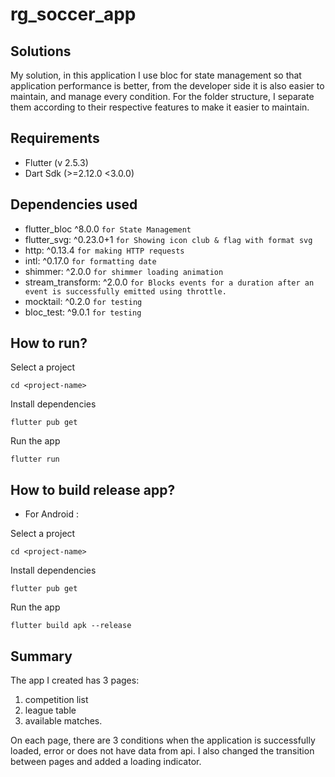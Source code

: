 # rg_soccer_app

## Solutions

My solution, in this application I use bloc for state management so that application performance is better, from the developer side it is also easier to maintain, and manage every condition. For the folder structure, I separate them according to their respective features to make it easier to maintain.

## Requirements
- Flutter (v 2.5.3)
- Dart Sdk (>=2.12.0 <3.0.0)

## Dependencies used
- flutter_bloc ^8.0.0 `for State Management`
- flutter_svg: ^0.23.0+1 `for Showing icon club & flag with format svg`
- http: ^0.13.4 `for making HTTP requests`
- intl: ^0.17.0 `for formatting date`
- shimmer: ^2.0.0 `for shimmer loading animation`
- stream_transform: ^2.0.0 `for Blocks events for a duration after an event is successfully emitted using throttle.`
- mocktail: ^0.2.0 `for testing`
- bloc_test: ^9.0.1 `for testing`

## How to run?

Select a project
```
cd <project-name>
```
Install dependencies
```
flutter pub get
```
Run the app
```
flutter run
```

## How to build release app?
- For Android :

Select a project
```
cd <project-name>
```
Install dependencies
```
flutter pub get
```
Run the app
```
flutter build apk --release
```

## Summary

The app I created has 3 pages:
1. competition list
2. league table
3. available matches.

On each page, there are 3 conditions when the application is successfully loaded, error or does not have data from api. I also changed the transition between pages and added a loading indicator.
